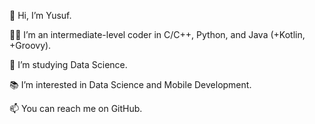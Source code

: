 👋 Hi, I’m Yusuf.

👨‍💻 I’m an intermediate-level coder in C/C++, Python, and Java (+Kotlin, +Groovy).

🌱 I’m studying Data Science.

📚 I’m interested in Data Science and Mobile Development.

📫 You can reach me on GitHub.

<!---
khan-yuusuf/khan-yuusuf is a ✨ special ✨ repository because its `README.md` (this file) appears on your GitHub profile.
You can click the Preview link to take a look at your changes.
--->
